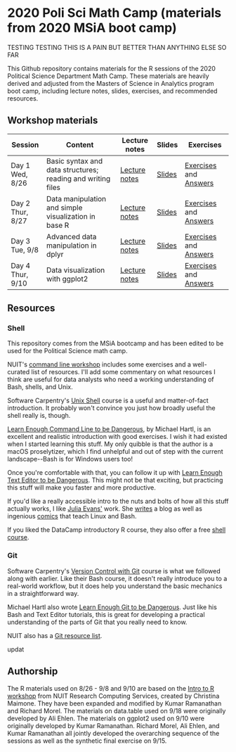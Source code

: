 # 2020 Poli Sci Math Camp (materials from 2020 MSiA boot camp)

TESTING TESTING THIS IS A PAIN BUT BETTER THAN ANYTHING ELSE SO FAR

This Github repository contains materials for the R sessions of the 2020 Political Science Department Math Camp. These materials are heavily derived and adjusted from the Masters of Science in Analytics program boot camp, including lecture notes, slides, exercises, and recommended resources. 

## Workshop materials

|Session|Content|Lecture notes|Slides|Exercises|
|-------|-------|-------------|------|---------|
|Day 1<br />Wed, 8/26|Basic syntax and data structures; reading and writing files|[Lecture notes](https://msia.github.io/bootcamp-2020/lecturenotes/day1_syntax-fileIO_lecturenotes)|[Slides](https://msia.github.io/bootcamp-2020/lectureslides/day1_syntax-fileIO_slides.html)|[Exercises](https://github.com/MSIA/bootcamp-2020/blob/master/exercises/day1_syntax-fileIO_exercises.R) and [Answers](https://github.com/MSIA/bootcamp-2020/blob/master/exercises/day1_syntax-fileIO_exercises_with_answers.R)|
|Day 2<br />Thur, 8/27|Data manipulation and simple visualization in base R|[Lecture notes](https://msia.github.io/bootcamp-2020/lecturenotes/day2_dataintro_lecturenotes)|[Slides](https://msia.github.io/bootcamp-2020/lectureslides/day2_dataintro_slides.html)|[Exercises](https://github.com/MSIA/bootcamp-2020/blob/master/exercises/day2_dataintro_exercises.R) and [Answers](https://github.com/MSIA/bootcamp-2020/blob/master/exercises/day2_dataintro_exercises_with_answers.R)|
|Day 3<br />Tue, 9/8|Advanced data manipulation in dplyr|[Lecture notes](https://msia.github.io/bootcamp-2020/lecturenotes/day3_dplyr_lecturenotes)|[Slides](https://msia.github.io/bootcamp-2020/lectureslides/day3_dplyr_slides.html)|[Exercises](https://github.com/MSIA/bootcamp-2020/blob/master/exercises/day3_dplyr_exercises.Rmd) and [Answers](https://github.com/MSIA/bootcamp-2020/blob/master/exercises/day3_dplyr_exercises_with_answers.Rmd)|
|Day 4<br />Thur, 9/10|Data visualization with ggplot2|[Lecture notes](https://msia.github.io/bootcamp-2020/lecturenotes/day4_ggplot_lecturenotes)|[Slides](https://msia.github.io/bootcamp-2020/lectureslides/day4_ggplot_slides.html)|[Exercises](https://github.com/MSIA/bootcamp-2020/blob/master/exercises/day4_ggplot_exercises.Rmd) and [Answers](https://github.com/MSIA/bootcamp-2020/blob/master/exercises/day4_ggplot_exercises_with_answers.Rmd) |

## Resources

### Shell
This repository comes from the MSiA bootcamp and has been edited to be used for the Political Science math camp. 

NUIT's [command line workshop](https://github.com/nuitrcs/commandlineworkshop) includes some exercises and a well-curated list of resources. I'll add some commentary on what resources I think are useful for data analysts who need a working understanding of Bash, shells, and Unix.

Software Carpentry's [Unix Shell](http://swcarpentry.github.io/shell-novice/) course is a useful and matter-of-fact introduction. It probably won't convince you just how broadly useful the shell really is, though.

[Learn Enough Command Line to be Dangerous](https://www.learnenough.com/command-line-tutorial), by Michael Hartl, is an excellent and realistic introduction with good exercises. I wish it had existed when I started learning this stuff. My only quibble is that the author is a macOS proselytizer, which I find unhelpful and out of step with the current landscape--Bash is for Windows users too!

Once you're comfortable with that, you can follow it up with [Learn Enough Text Editor to be Dangerous](https://www.learnenough.com/text-editor-tutorial). This might not be that exciting, but practicing this stuff will make you faster and more productive.

If you'd like a really accessible intro to the nuts and bolts of how all this stuff actually works, I like [Julia Evans'](https://twitter.com/b0rk) work. She [writes](https://jvns.ca/) a blog as well as ingenious [comics](https://twitter.com/i/moments/1026078161115729920) that teach Linux and Bash.

If you liked the DataCamp introductory R course, they also offer a free [shell course](https://www.datacamp.com/courses/introduction-to-shell-for-data-science).

### Git

Software Carpentry's [Version Control with Git](http://swcarpentry.github.io/git-novice/) course is what we followed along with earlier. Like their Bash course, it doesn't really introduce you to a real-world workflow, but it does help you understand the basic mechanics in a straightforward way.

Michael Hartl also wrote [Learn Enough Git to be Dangerous](https://www.learnenough.com/git-tutorial). Just like his Bash and Text Editor tutorials, this is great for developing a practical understanding of the parts of Git that you really need to know.

NUIT also has a [Git resource list](https://github.com/nuitrcs/gitworkshop).

updat
## Authorship

The R materials used on 8/26 - 9/8 and 9/10 are based on the [Intro to R workshop](https://github.com/nuitrcs/r_intro_june2018) from NUIT Research Computing Services, created by Christina Maimone. They have been expanded and modified by Kumar Ramanathan and Richard Morel. The materials on data.table used on 9/18 were originally developed by Ali Ehlen. The materials on ggplot2 used on 9/10 were originally developed by Kumar Ramanathan. Richard Morel, Ali Ehlen, and Kumar Ramanathan all jointly developed the overarching sequence of the sessions as well as the synthetic final exercise on 9/15. 


